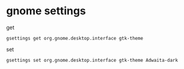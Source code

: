 # gnome settings

get
```
gsettings get org.gnome.desktop.interface gtk-theme
```

set 
```
gsettings set org.gnome.desktop.interface gtk-theme Adwaita-dark
```
